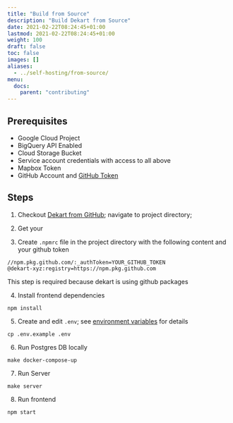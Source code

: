 ```yaml
---
title: "Build from Source"
description: "Build Dekart from Source"
date: 2021-02-22T08:24:45+01:00
lastmod: 2021-02-22T08:24:45+01:00
weight: 100
draft: false
toc: false
images: []
aliases:
  - ../self-hosting/from-source/
menu:
  docs:
    parent: "contributing"
---
```


## Prerequisites

* Google Cloud Project
* BigQuery API Enabled
* Cloud Storage Bucket
* Service account credentials with access to all above
* Mapbox Token
* GitHub Account and [GitHub Token](https://docs.github.com/en/github/authenticating-to-github/keeping-your-account-and-data-secure/creating-a-personal-access-token#creating-a-token)

## Steps

1. Checkout [Dekart from GitHub](https://github.com/dekart-xyz/dekart); navigate to project directory;

2. Get your

3. Create `.npmrc` file in the project directory with the following content and your github token

```
//npm.pkg.github.com/:_authToken=YOUR_GITHUB_TOKEN
@dekart-xyz:registry=https://npm.pkg.github.com

```

This step is required because dekart is using github packages

4. Install frontend dependencies
```
npm install
```

5. Create and edit `.env`; see [environment variables](/docs/configuration/environment-variables/) for details


```
cp .env.example .env
```

6. Run Postgres DB locally

```
make docker-compose-up
```

7. Run Server

```
make server
```

8. Run frontend

```
npm start
```

